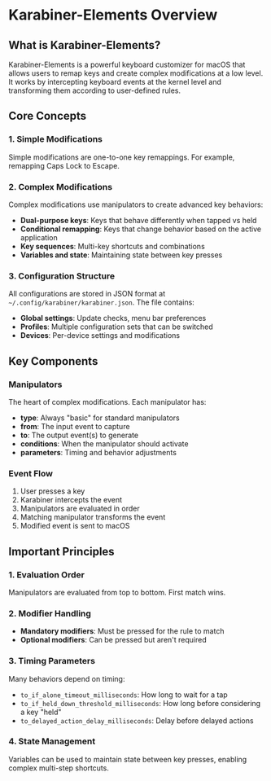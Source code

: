 # Karabiner-Elements Overview

## What is Karabiner-Elements?

Karabiner-Elements is a powerful keyboard customizer for macOS that allows users to remap keys and create complex modifications at a low level. It works by intercepting keyboard events at the kernel level and transforming them according to user-defined rules.

## Core Concepts

### 1. Simple Modifications
Simple modifications are one-to-one key remappings. For example, remapping Caps Lock to Escape.

### 2. Complex Modifications
Complex modifications use manipulators to create advanced key behaviors:
- **Dual-purpose keys**: Keys that behave differently when tapped vs held
- **Conditional remapping**: Keys that change behavior based on the active application
- **Key sequences**: Multi-key shortcuts and combinations
- **Variables and state**: Maintaining state between key presses

### 3. Configuration Structure
All configurations are stored in JSON format at `~/.config/karabiner/karabiner.json`. The file contains:
- **Global settings**: Update checks, menu bar preferences
- **Profiles**: Multiple configuration sets that can be switched
- **Devices**: Per-device settings and modifications

## Key Components

### Manipulators
The heart of complex modifications. Each manipulator has:
- **type**: Always "basic" for standard manipulators
- **from**: The input event to capture
- **to**: The output event(s) to generate
- **conditions**: When the manipulator should activate
- **parameters**: Timing and behavior adjustments

### Event Flow
1. User presses a key
2. Karabiner intercepts the event
3. Manipulators are evaluated in order
4. Matching manipulator transforms the event
5. Modified event is sent to macOS

## Important Principles

### 1. Evaluation Order
Manipulators are evaluated from top to bottom. First match wins.

### 2. Modifier Handling
- **Mandatory modifiers**: Must be pressed for the rule to match
- **Optional modifiers**: Can be pressed but aren't required

### 3. Timing Parameters
Many behaviors depend on timing:
- `to_if_alone_timeout_milliseconds`: How long to wait for a tap
- `to_if_held_down_threshold_milliseconds`: How long before considering a key "held"
- `to_delayed_action_delay_milliseconds`: Delay before delayed actions

### 4. State Management
Variables can be used to maintain state between key presses, enabling complex multi-step shortcuts.
